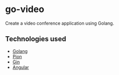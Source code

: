 # go-video
Create a video conference application using Golang.

## Technologies used

* [Golang](https://github.com/golang/go)
* [Pion](https://github.com/pion/webrtc)
* [Gin](https://github.com/gin-gonic/gin)
* [Angular](https://github.com/angular/angular)
